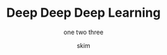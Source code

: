 ---
layout:     notebook
title:      Deep Deep Deep Learning
author:     skim
tags: 		jupyter workflows template
subtitle:   one two three
category:  project1

notebookfilename: intro
visualworkflow: true
---